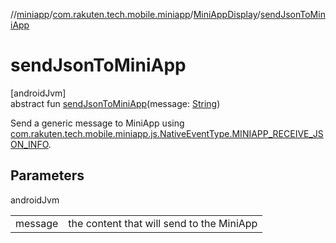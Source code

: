 //[miniapp](../../../index.md)/[com.rakuten.tech.mobile.miniapp](../index.md)/[MiniAppDisplay](index.md)/[sendJsonToMiniApp](send-json-to-mini-app.md)

# sendJsonToMiniApp

[androidJvm]\
abstract fun [sendJsonToMiniApp](send-json-to-mini-app.md)(message: [String](https://kotlinlang.org/api/latest/jvm/stdlib/kotlin/-string/index.html))

Send a generic message to MiniApp using [com.rakuten.tech.mobile.miniapp.js.NativeEventType.MINIAPP_RECEIVE_JSON_INFO](../../com.rakuten.tech.mobile.miniapp.js/-native-event-type/-m-i-n-i-a-p-p_-r-e-c-e-i-v-e_-j-s-o-n_-i-n-f-o/index.md).

## Parameters

androidJvm

| | |
|---|---|
| message | the content that will send to the MiniApp |
